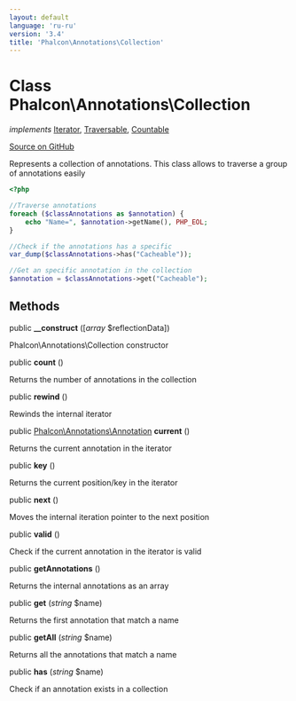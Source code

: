 ```yaml
---
layout: default
language: 'ru-ru'
version: '3.4'
title: 'Phalcon\Annotations\Collection'
---
```


# Class **Phalcon\Annotations\Collection**

*implements* [Iterator](http://php.net/manual/en/class.iterator.php), [Traversable](http://php.net/manual/en/class.traversable.php), [Countable](http://php.net/manual/en/class.countable.php)

<a href="https://github.com/phalcon/cphalcon/tree/v3.4.0/phalcon/annotations/collection.zep" class="btn btn-default btn-sm">Source on GitHub</a>

Represents a collection of annotations. This class allows to traverse a group of annotations easily

```php
<?php

//Traverse annotations
foreach ($classAnnotations as $annotation) {
    echo "Name=", $annotation->getName(), PHP_EOL;
}

//Check if the annotations has a specific
var_dump($classAnnotations->has("Cacheable"));

//Get an specific annotation in the collection
$annotation = $classAnnotations->get("Cacheable");

```

## Methods

public **__construct** ([*array* $reflectionData])

Phalcon\Annotations\Collection constructor

public **count** ()

Returns the number of annotations in the collection

public **rewind** ()

Rewinds the internal iterator

public [Phalcon\Annotations\Annotation](/3.4/en/api/Phalcon_Annotations_Annotation) **current** ()

Returns the current annotation in the iterator

public **key** ()

Returns the current position/key in the iterator

public **next** ()

Moves the internal iteration pointer to the next position

public **valid** ()

Check if the current annotation in the iterator is valid

public **getAnnotations** ()

Returns the internal annotations as an array

public **get** (*string* $name)

Returns the first annotation that match a name

public **getAll** (*string* $name)

Returns all the annotations that match a name

public **has** (*string* $name)

Check if an annotation exists in a collection